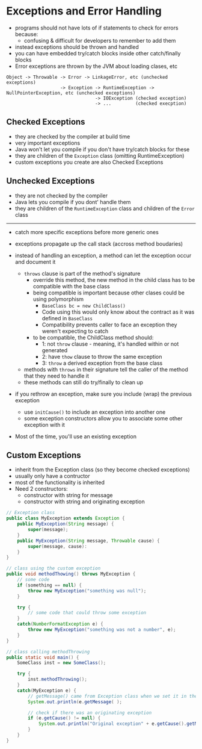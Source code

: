 # Exceptions and Error Handling

- programs should not have lots of if statements to check for errors because:
  - confusing & difficult for developers to remember to add them
- instead exceptions should be thrown and handled
- you can have embedded try/catch blocks inside other catch/finally blocks
- Error exceptions are thrown by the JVM about loading clases, etc
```
Object -> Throwable -> Error -> LinkageError, etc (unchecked exceptions)
                    -> Exception -> RuntimeException -> NullPointerException, etc (unchecked exceptions)
                                 -> IOException (checked exception)
                                 -> ...         (checked execption)
```

## Checked Exceptions

- they are checked by the compiler at build time
- very important exceptions
- Java won't let you compile if you don't have try/catch blocks for these
- they are children of the `Exception` class (omitting RuntimeException)
- custom exceptions you create are also Checked Exceptions

## Unchecked Exceptions

- they are not checked by the compiler
- Java lets you compile if you dont' handle them
- they are children of the `RuntimeException` class and children of the `Error` class

---

- catch more specific exceptions before more generic ones
- exceptions propagate up the call stack (accross method boudaries)
- instead of handling an exception, a method can let the exception occur and document it
  - `throws` clause is part of the method's signature
    - override this method, the new method in the child class has to be compatible with the base class
    - being compatible is important because other clases could be using polymorphism
      - `BaseClass bc = new ChildClass()`
      - Code using this would only know about the contract as it was defined in `BaseClass`
      - Compatibility prevents caller to face an exception they weren't expecting to catch
    - to be compatible, the ChildClass method should:
      - 1: not `throw` clause - meaning, it's handled within or not generated
      - 2: have `thow` clause to throw the same exception
      - 3: `throw` a derived exception from the base class
  - methods with `throws` in their signature tell the caller of the method that they need to handle it
  - these methods can still do try/finally to clean up

- if you rethrow an exception, make sure you include (wrap) the previous exception
  - use `initCause()` to include an exception into another one
  - some exception constructors allow you to associate some other exception with it
- Most of the time, you'll use an existing exception

## Custom Exceptions

- inherit from the Exception class (so they become checked exceptions)
- usually only have a contructor
- most of the functionality is inherited
- Need 2 constructors:
  - constructor with string for message
  - constructor with string and originating exception

```java
// Exception class
public class MyException extends Exception {
    public MyException(String message) {
        super(message);
    }
    public MyException(String message, Throwable cause) {
        super(message, cause):
    }
}

// class using the custom exception
public void methodThowing() throws MyException {
    // some code
    if (something == null) {
        throw new MyException("something was null");
    }

    try {
        // some code that could throw some exception
    }
    catch(NumberFormatException e) {
        throw new MyException("something was not a number", e);
    }
}

// class calling methodThrowing
public static void main() {
    SomeClass inst = new SomeClass();

    try {
        inst.methodThrowing();
    }
    catch(MyException e) {
        // getMessage() came from Exception class when we set it in the constructor
        System.out.println(e.getMessage( );

        // check if there was an originating exception
        if (e.getCause() != null) {
            System.out.println("Original exception" + e.getCause().getMessage());
        }
    }
}
```
